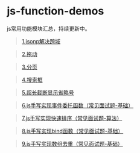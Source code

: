 # js-function-demos
js常用功能模块汇总，持续更新中。

 > [1.jsonp解决跨域](https://github.com/lulin1/js-function-demos/tree/master/cross-domain-demos)

 > [2.拖动](https://github.com/lulin1/js-function-demos/tree/master/drag-by-js)

 > [3.分页](https://github.com/lulin1/js-function-demos/tree/master/pagination)

 > [4.搜索框](https://github.com/lulin1/js-function-demos/tree/master/search-box)

 > [5.超长截断显示省略号](https://github.com/lulin1/js-function-demos/tree/master/break-ellipsis)
  
 > [6.js手写实现事件委托函数（常见面试题-基础）](https://github.com/lulin1/js-function-demos/tree/master/delegate-event)

 > [7.js手写实现快速排序（常见面试题-算法）](https://github.com/lulin1/js-function-demos/tree/master/quick-sort)

 > [8.js手写实现bind函数（常见面试题-基础）](https://github.com/lulin1/js-function-demos/tree/master/bind)

 > [9.js手写实现数组去重（常见面试题-基础）](https://github.com/lulin1/js-function-demos/tree/master/unique-array)
